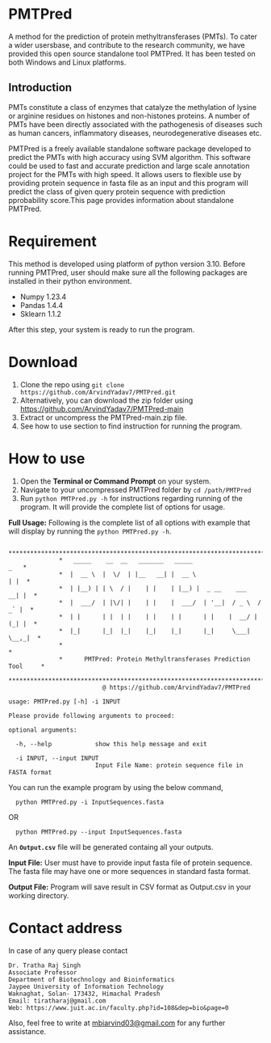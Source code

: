 # PMTPred
A method for the prediction of protein methyltransferases (PMTs). To cater a wider usersbase, and contribute to the research community, we have provided this open source standalone tool PMTPred. It has been tested on both Windows and Linux platforms.
## Introduction
PMTs constitute a class of enzymes that catalyze the methylation of lysine or arginine  residues on histones and non-histones proteins. A number of PMTs have been directly associated with the pathogenesis of diseases such as human cancers, inflammatory diseases, neurodegenerative diseases etc. 

PMTPred is a freely available standalone software package developed to predict the PMTs with high accuracy using SVM algorithm. This software could be used to fast and accurate prediction and large scale annotation project for the PMTs with high speed. It allows users to flexible use by providing protein sequence in fasta file as an input and this program will predict the class of given query protein sequence with prediction pprobability score.This page provides information about standalone PMTPred.

# Requirement
This method is developed using platform of python version 3.10. Before running PMTPred, user should make sure all the following packages are installed in their python environment.

- Numpy 1.23.4
- Pandas 1.4.4
- Sklearn 1.1.2

After this step, your system is ready to run the program.
# Download
1.	Clone the repo using `git clone https://github.com/ArvindYadav7/PMTPred.git`
2. Alternatively, you can download the zip folder using https://github.com/ArvindYadav7/PMTPred-main 
3.	Extract or uncompress the PMTPred-main.zip file.
4.	See how to use section to find instruction for running the program.
# How to use
1. Open the **Terminal or Command Prompt** on your system.
2. Navigate to your uncompressed PMTPred folder by `cd /path/PMTPred`
3. Run `python PMTPred.py -h` for instructions regarding running of the program. It will provide the complete list of options for usage.

**Full Usage:** Following is the complete list of all options with example that will display by running the `python PMTPred.py -h`.
```
         **************************************************************************
              *   _____    __  __   _______   _____                      _   *
              *  |  __ \  |  \/  | |__   __| |  __ \                    | |  *
              *  | |__) | | \  / |    | |    | |__) |  _ __    ___    __| |  *
              *  |  ___/  | |\/| |    | |    |  ___/  | '__|  / _ \  / _` |  *
              *  | |      | |  | |    | |    | |      | |    |  __/ | (_| |  *
              *  |_|      |_|  |_|    |_|    |_|      |_|     \___|  \__,_|  *
              *                                                              *
              *      PMTPred: Protein Methyltransferases Prediction Tool     *
         **************************************************************************
                          @ https://github.com/ArvindYadav7/PMTPred 

usage: PMTPred.py [-h] -i INPUT

Please provide following arguments to proceed:

optional arguments:

  -h, --help            show this help message and exit
  
  -i INPUT, --input INPUT
                        Input File Name: protein sequence file in FASTA format
```
You can run the example program by using the below command,
```
  python PMTPred.py -i InputSequences.fasta
```
  OR
```
  python PMTPred.py --input InputSequences.fasta
```  
An **`Output.csv`** file will be generated containg all your outputs.

**Input File:** User must have to provide input fasta file of protein sequence. The fasta file may have one or more sequences in standard fasta format.

**Output File:** Program will save result in CSV format as Output.csv in your working directory.

<!-- **Datasets:** All datasets used in this study can be downloaded from: http://bioinfoindia.org/PMTPred/ --> 

# Contact address
In case of any query please contact
```
Dr. Tratha Raj Singh
Associate Professor
Department of Biotechnology and Bioinformatics
Jaypee University of Information Technology
Waknaghat, Solan- 173432, Himachal Pradesh
Email: tiratharaj@gmail.com
Web: https://www.juit.ac.in/faculty.php?id=108&dep=bio&page=0
```
Also, feel free to write at mbiarvind03@gmail.com for any further assistance.
